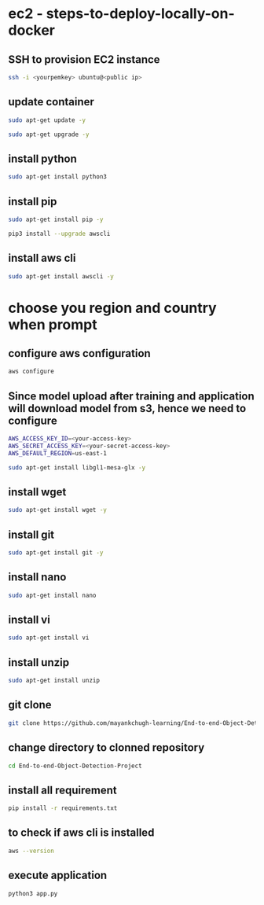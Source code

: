 # ec2 - steps-to-deploy-locally-on-docker

##  SSH to provision EC2 instance
```bash
ssh -i <yourpemkey> ubuntu@<public ip>
```

## update container
```bash
sudo apt-get update -y
```
```bash
sudo apt-get upgrade -y
```

## install python      
```bash
sudo apt-get install python3
```

## install pip      
```bash
sudo apt-get install pip -y
```

```bash
pip3 install --upgrade awscli
```

## install aws cli 
```bash
sudo apt-get install awscli -y   
```
# choose you region and country when prompt

## configure aws configuration
```bash
aws configure
```

## Since model upload after training and application will download model from s3, hence we need to configure
```bash
AWS_ACCESS_KEY_ID=<your-access-key>
AWS_SECRET_ACCESS_KEY=<your-secret-access-key>
AWS_DEFAULT_REGION=us-east-1
```

```bash
sudo apt-get install libgl1-mesa-glx -y
```

## install wget
```bash
sudo apt-get install wget -y
```

## install git
```bash
sudo apt-get install git -y
```

## install nano
```bash
sudo apt-get install nano
```

## install vi
```bash
sudo apt-get install vi
```

## install unzip
```bash
sudo apt-get install unzip
```

## git clone
```bash
git clone https://github.com/mayankchugh-learning/End-to-end-Object-Detection-Project.git
```

## change directory to clonned repository
```bash
cd End-to-end-Object-Detection-Project
```

## install all requirement
```bash
pip install -r requirements.txt
```

## to check if aws cli is installed
```bash
aws --version
```

## execute application
```bash
python3 app.py
```
